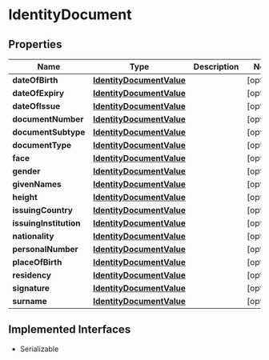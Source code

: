 

# IdentityDocument

## Properties

Name | Type | Description | Notes
------------ | ------------- | ------------- | -------------
**dateOfBirth** | [**IdentityDocumentValue**](IdentityDocumentValue.md) |  |  [optional]
**dateOfExpiry** | [**IdentityDocumentValue**](IdentityDocumentValue.md) |  |  [optional]
**dateOfIssue** | [**IdentityDocumentValue**](IdentityDocumentValue.md) |  |  [optional]
**documentNumber** | [**IdentityDocumentValue**](IdentityDocumentValue.md) |  |  [optional]
**documentSubtype** | [**IdentityDocumentValue**](IdentityDocumentValue.md) |  |  [optional]
**documentType** | [**IdentityDocumentValue**](IdentityDocumentValue.md) |  |  [optional]
**face** | [**IdentityDocumentValue**](IdentityDocumentValue.md) |  |  [optional]
**gender** | [**IdentityDocumentValue**](IdentityDocumentValue.md) |  |  [optional]
**givenNames** | [**IdentityDocumentValue**](IdentityDocumentValue.md) |  |  [optional]
**height** | [**IdentityDocumentValue**](IdentityDocumentValue.md) |  |  [optional]
**issuingCountry** | [**IdentityDocumentValue**](IdentityDocumentValue.md) |  |  [optional]
**issuingInstitution** | [**IdentityDocumentValue**](IdentityDocumentValue.md) |  |  [optional]
**nationality** | [**IdentityDocumentValue**](IdentityDocumentValue.md) |  |  [optional]
**personalNumber** | [**IdentityDocumentValue**](IdentityDocumentValue.md) |  |  [optional]
**placeOfBirth** | [**IdentityDocumentValue**](IdentityDocumentValue.md) |  |  [optional]
**residency** | [**IdentityDocumentValue**](IdentityDocumentValue.md) |  |  [optional]
**signature** | [**IdentityDocumentValue**](IdentityDocumentValue.md) |  |  [optional]
**surname** | [**IdentityDocumentValue**](IdentityDocumentValue.md) |  |  [optional]


## Implemented Interfaces

* Serializable


